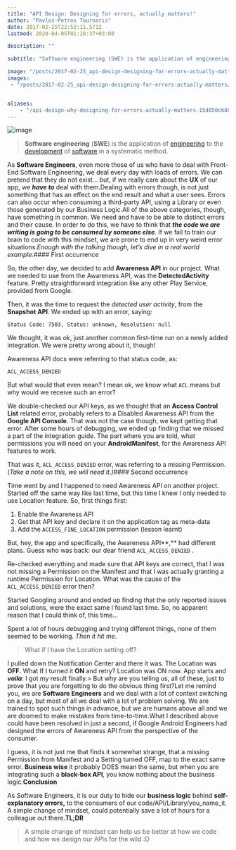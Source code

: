 ```yaml
---
title: "API Design: Designing for errors, actually matters!"
author: "Pavlos-Petros Tournaris"
date: 2017-02-25T22:52:11.571Z
lastmod: 2020-04-05T01:28:37+03:00

description: ""

subtitle: "Software engineering (SWE) is the application of engineering to the development of software in a systematic method."

image: "/posts/2017-02-25_api-design-designing-for-errors-actually-matters/images/1.jpeg" 
images:
 - "/posts/2017-02-25_api-design-designing-for-errors-actually-matters/images/1.jpeg" 


aliases:
    - "/api-design-why-designing-for-errors-actually-matters-15d850c686ad"
---
```


![image](/posts/2017-02-25_api-design-designing-for-errors-actually-matters/images/1.jpeg)

> **Software engineering** (**SWE**) is the application of [engineering](https://en.wikipedia.org/wiki/Engineering) to the [development](https://en.wikipedia.org/wiki/Software_development) of [software](https://en.wikipedia.org/wiki/Software) in a systematic method.

As **Software Engineers**, even more those of us who have to deal with Front-End Software Engineering, we deal every day with loads of errors. We can pretend that they do not exist… but, if we really care about the **UX** of our app, we **_have to_** deal with them.Dealing with errors though, is not just something that has an effect on the end result and what a user sees. Errors can also occur when consuming a third-party API, using a Library or even those generated by our Business Logic.All of the above categories, though, have something in common. We need and have to be able to distinct errors and their cause. In order to do this, we have to think that **_the code we are writing is going to be consumed by someone else_**. If we fail to train our brain to code with this mindset, we are prone to end up in very weird error situations._Enough with the talking though, let’s dive in a real world example._#### First occurrence

So, the other day, we decided to add **Awareness API** in our project. What we needed to use from the Awareness API, was the **DetectedActivity** feature. Pretty straightforward integration like any other Play Service, provided from Google.

Then, it was the time to request the _detected user activity_, from the **Snapshot API**. We ended up with an error, saying:

`Status Code: 7503, Status: unknown, Resolution: null`

We thought, it was ok, just another common first-time run on a newly added integration. We were pretty wrong about it, though!

Awareness API docs were referring to that status code, as:

`ACL_ACCESS_DENIED`

But what would that even mean? I mean ok, we know what `ACL` means but why would we receive such an error?

We double-checked our API keys, as we thought that an **Access Control List** related error, probably refers to a Disabled Awareness API from the **Google API Console**. That was not the case though, we kept getting that error. After some hours of debugging, we ended up finding that we missed a part of the integration guide. The part where you are told, what permissions you will need on your **AndroidManifest**, for the Awareness API features to work.

That was it, `ACL_ACCESS_DENIED` error, was referring to a missing Permission. (_Take a note on this, we will need it.)_#### Second occurrence

Time went by and I happened to need Awareness API on another project. Started off the same way like last time, but this time I knew I only needed to use Location feature. So, first things first:

1.  Enable the Awareness API
2.  Get that API key and declare it on the application tag as meta-data
3.  Add the `ACCESS_FINE_LOCATION` permission (lesson learnt)

But, hey, the app and specifically, the Awareness API**,** had different plans. Guess who was back: our dear friend `ACL_ACCESS_DENIED` .

Re-checked everything and made sure that API keys are correct, that I was not missing a Permission on the Manifest and that I was actually granting a runtime Permission for Location. What was the cause of the `ACL_ACCESS_DENIED` error then?

Started Googling around and ended up finding that the only reported issues and solutions, were the exact same I found last time. So, no apparent reason that I could think of, this time...

Spent a lot of hours debugging and trying different things, none of them seemed to be working. _Then it hit me_.
> What if I have the Location setting off?

I pulled down the Notification Center and there it was. The Location was **OFF.** What If I turned it **ON** and retry? Location was ON now. App starts and **_voila_**_:_ I got my result finally.> But why are you telling us, all of these, just to prove that you are forgetting to do the obvious thing first?Let me remind you, we are **Software Engineers** and we deal with a lot of context switching on a day, but most of all we deal with a lot of problem solving. We are trained to spot such things in advance, but we are humans above all and we are doomed to make mistakes from time-to-time.What I described above could have been resolved in just a second, if Google Android Engineers had designed the errors of Awareness API from the perspective of the consumer.

I guess, it is not just me that finds it somewhat strange, that a missing Permission from Manifest and a Setting turned OFF, map to the exact same error. **Business wise** it probably DOES mean the same, but when you are integrating such a **black-box API**, you know nothing about the business logic.**Conclusion**

As Software Engineers, it is our duty to hide our **business logic** behind **self-explanatory errors,** to the consumers of our code/API/Library/you_name_it. A simple change of mindset, could potentially save a lot of hours for a colleague out there.**TL;DR**
> A simple change of mindset can help us be better at how we code and how we design our APIs for the wild :D
